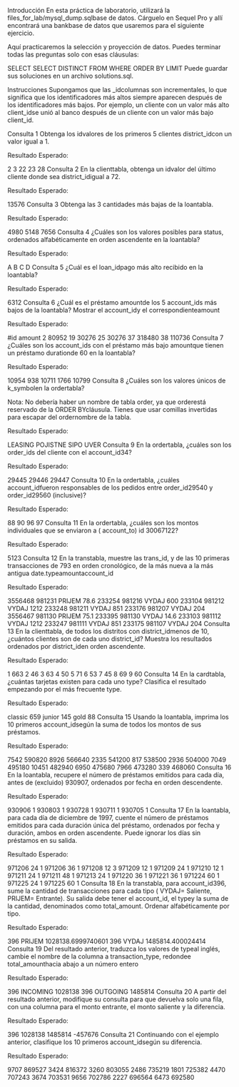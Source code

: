 
Introducción
En esta práctica de laboratorio, utilizará la files_for_lab/mysql_dump.sqlbase de datos. Cárguelo en Sequel Pro y allí encontrará una bankbase de datos que usaremos para el siguiente ejercicio.

Aquí practicaremos la selección y proyección de datos. Puedes terminar todas las preguntas solo con esas cláusulas:

SELECT
SELECT DISTINCT
FROM
WHERE
ORDER BY
LIMIT
Puede guardar sus soluciones en un archivo solutions.sql.

Instrucciones
Supongamos que las _idcolumnas son incrementales, lo que significa que los identificadores más altos siempre aparecen después de los identificadores más bajos. Por ejemplo, un cliente con un valor más alto client_idse unió al banco después de un cliente con un valor más bajo client_id.

Consulta 1
Obtenga los idvalores de los primeros 5 clientes district_idcon un valor igual a 1.

Resultado Esperado:

2
3
22
23
28
Consulta 2
En la clienttabla, obtenga un idvalor del último cliente donde sea district_idigual a 72.

Resultado Esperado:

13576
Consulta 3
Obtenga las 3 cantidades más bajas de la loantabla.

Resultado Esperado:

4980
5148
7656
Consulta 4
¿Cuáles son los valores posibles para status, ordenados alfabéticamente en orden ascendente en la loantabla?

Resultado Esperado:

A
B
C
D
Consulta 5
¿Cuál es el loan_idpago más alto recibido en la loantabla?

Resultado Esperado:

6312
Consulta 6
¿Cuál es el préstamo amountde los 5 account_ids más bajos de la loantabla? Mostrar el account_idy el correspondienteamount

Resultado Esperado:

#id     amount
2	    80952
19	    30276
25	    30276
37	    318480
38	    110736
Consulta 7
¿Cuáles son los account_ids con el préstamo más bajo amountque tienen un préstamo durationde 60 en la loantabla?

Resultado Esperado:

10954
938
10711
1766
10799
Consulta 8
¿Cuáles son los valores únicos de k_symbolen la ordertabla?

Nota: No debería haber un nombre de tabla order, ya que orderestá reservado de la ORDER BYcláusula. Tienes que usar comillas invertidas para escapar del ordernombre de la tabla.

Resultado Esperado:

LEASING
POJISTNE
SIPO
UVER
Consulta 9
En la ordertabla, ¿cuáles son los order_ids del cliente con el account_id34?

Resultado Esperado:

29445
29446
29447
Consulta 10
En la ordertabla, ¿cuáles account_idfueron responsables de los pedidos entre order_id29540 y order_id29560 (inclusive)?

Resultado Esperado:

88
90
96
97
Consulta 11
En la ordertabla, ¿cuáles son los montos individuales que se enviaron a ( account_to) id 30067122?

Resultado Esperado:

5123
Consulta 12
En la transtabla, muestre las trans_id, y de las 10 primeras transacciones de 793 en orden cronológico, de la más nueva a la más antigua date.typeamountaccount_id

Resultado Esperado:

3556468	981231	PRIJEM	78.6
233254	981216	VYDAJ	600
233104	981212	VYDAJ	1212
233248	981211	VYDAJ	851
233176	981207	VYDAJ	204
3556467	981130	PRIJEM	75.1
233395	981130	VYDAJ	14.6
233103	981112	VYDAJ	1212
233247	981111	VYDAJ	851
233175	981107	VYDAJ	204
Consulta 13
En la clienttabla, de todos los distritos con district_idmenos de 10, ¿cuántos clientes son de cada uno district_id? Muestra los resultados ordenados por district_iden orden ascendente.

Resultado Esperado:

1	663
2	46
3	63
4	50
5	71
6	53
7	45
8	69
9	60
Consulta 14
En la cardtabla, ¿cuántas tarjetas existen para cada uno type? Clasifica el resultado empezando por el más frecuente type.

Resultado Esperado:

classic	659
junior	145
gold	88
Consulta 15
Usando la loantabla, imprima los 10 primeros account_idsegún la suma de todos los montos de sus préstamos.

Resultado Esperado:

7542	590820
8926	566640
2335	541200
817	    538500
2936	504000
7049	495180
10451	482940
6950	475680
7966	473280
339	    468060
Consulta 16
En la loantabla, recupere el número de préstamos emitidos para cada día, antes de (excluido) 930907, ordenados por fecha en orden descendente.

Resultado Esperado:

930906	1
930803	1
930728	1
930711	1
930705	1
Consulta 17
En la loantabla, para cada día de diciembre de 1997, cuente el número de préstamos emitidos para cada duración única del préstamo, ordenados por fecha y duración, ambos en orden ascendente. Puede ignorar los días sin préstamos en su salida.

Resultado Esperado:

971206	24	1
971206	36	1
971208	12	3
971209	12	1
971209	24	1
971210	12	1
971211	24	1
971211	48	1
971213	24	1
971220	36	1
971221	36	1
971224	60	1
971225	24	1
971225	60	1
Consulta 18
En la transtabla, para account_id396, sume la cantidad de transacciones para cada tipo ( VYDAJ= Saliente, PRIJEM= Entrante). Su salida debe tener el account_id, el typey la suma de la cantidad, denominados como total_amount. Ordenar alfabéticamente por tipo.

Resultado Esperado:

396	PRIJEM	1028138.6999740601
396	VYDAJ	1485814.400024414
Consulta 19
Del resultado anterior, traduzca los valores de typeal inglés, cambie el nombre de la columna a transaction_type, redondee total_amounthacia abajo a un número entero

Resultado Esperado:

396	INCOMING	1028138
396	OUTGOING	1485814
Consulta 20
A partir del resultado anterior, modifique su consulta para que devuelva solo una fila, con una columna para el monto entrante, el monto saliente y la diferencia.

Resultado Esperado:

396	1028138	1485814	-457676
Consulta 21
Continuando con el ejemplo anterior, clasifique los 10 primeros account_idsegún su diferencia.

Resultado Esperado:

9707	869527
3424	816372
3260	803055
2486	735219
1801	725382
4470	707243
3674	703531
9656	702786
2227	696564
6473	692580

